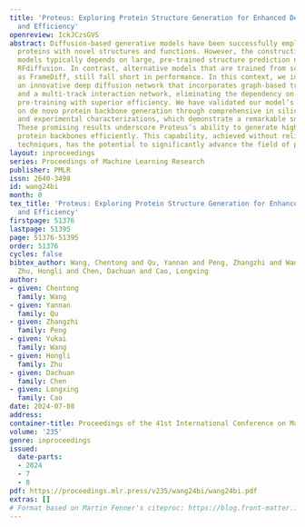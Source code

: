 ```yaml
---
title: 'Proteus: Exploring Protein Structure Generation for Enhanced Designability
  and Efficiency'
openreview: IckJCzsGVS
abstract: Diffusion-based generative models have been successfully employed to create
  proteins with novel structures and functions. However, the construction of such
  models typically depends on large, pre-trained structure prediction networks, like
  RFdiffusion. In contrast, alternative models that are trained from scratch, such
  as FrameDiff, still fall short in performance. In this context, we introduce Proteus,
  an innovative deep diffusion network that incorporates graph-based triangle methods
  and a multi-track interaction network, eliminating the dependency on structure prediction
  pre-training with superior efficiency. We have validated our model’s performance
  on de novo protein backbone generation through comprehensive in silico evaluations
  and experimental characterizations, which demonstrate a remarkable success rate.
  These promising results underscore Proteus’s ability to generate highly designable
  protein backbones efficiently. This capability, achieved without reliance on pre-training
  techniques, has the potential to significantly advance the field of protein design.
layout: inproceedings
series: Proceedings of Machine Learning Research
publisher: PMLR
issn: 2640-3498
id: wang24bi
month: 0
tex_title: 'Proteus: Exploring Protein Structure Generation for Enhanced Designability
  and Efficiency'
firstpage: 51376
lastpage: 51395
page: 51376-51395
order: 51376
cycles: false
bibtex_author: Wang, Chentong and Qu, Yannan and Peng, Zhangzhi and Wang, Yukai and
  Zhu, Hongli and Chen, Dachuan and Cao, Longxing
author:
- given: Chentong
  family: Wang
- given: Yannan
  family: Qu
- given: Zhangzhi
  family: Peng
- given: Yukai
  family: Wang
- given: Hongli
  family: Zhu
- given: Dachuan
  family: Chen
- given: Longxing
  family: Cao
date: 2024-07-08
address:
container-title: Proceedings of the 41st International Conference on Machine Learning
volume: '235'
genre: inproceedings
issued:
  date-parts:
  - 2024
  - 7
  - 8
pdf: https://proceedings.mlr.press/v235/wang24bi/wang24bi.pdf
extras: []
# Format based on Martin Fenner's citeproc: https://blog.front-matter.io/posts/citeproc-yaml-for-bibliographies/
---
```

